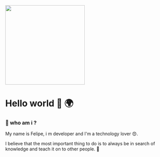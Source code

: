 <img src="https://miro.medium.com/max/3200/1*0KFB17_NGTPB0XWyc4BSgQ.jpeg"  height="250px">

# Hello world  👋 🌍


### 🤳 who am i ?
My name is Felipe, i m developer and I'm a technology lover 😍.


I believe that the most important thing to do is to always be
in search of knowledge and teach it on to other people. 🔭




